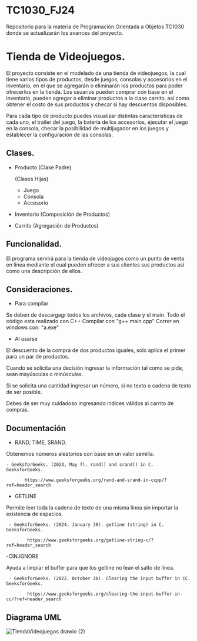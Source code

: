 # TC1030_FJ24
Repositorio para la materia de Programación Orientada a Objetos TC1030 donde se actualizarán los avances del proyecto.

# Tienda de Videojuegos.
El proyecto consiste en el modelado de una tienda de videojuegos, la cual tiene varios tipos de productos, desde juegos, consolas y accesorios en el inventario, en el que se agregarán o eliminarán los productos para poder ofrecerlos en la tienda. Los usuarios pueden comprar con base en el inventario, pueden agregar o eliminar productos a la clase carrito, así como obtener el costo de sus productos y checar si hay descuentos disposibles.

Para cada tipo de producto puedes visualizar distintas caracteristicas de cada uno, el trailer del juego, la bateria de los accesorios, ejecutar el juego en la consola, checar la posibilidad de multijugador en los juegos y establecer la configuración de las consolas.

## Clases.
- Producto (Clase Padre)

  (Clases Hijas)
  - Juego
  - Consola
  - Accesorio
- Inventario (Composición de Productos)
- Carrito (Agregación de Productos)

## Funcionalidad.
El programa servirá para la tienda de videojugos como un punto de venta en línea mediante el cual pueden ofrecer a sus clientes sus productos así como una descripción de ellos.

## Consideraciones.

- Para compilar

Se deben de descargagr todos los archivos, cada clase y el main. 
Todo el código esta realizado con C++
Compilar con "g++ main.cpp"
Correr en windows con: "a.exe"

- Al usarse
  
El descuento de la compra de dos productos iguales, solo aplica el primer para un par de productos.

Cuando se solicita una decisión ingresar la información tal como se pide, sean mayúsculas o minúsculas.

Si se solicita una cantidad ingresar un número, si no texto o cadena de texto de ser posible.

Debes de ser muy cuidadoso ingresando indices válidos al carrito de compras.

## Documentación

- RAND, TIME, SRAND.

Obtenemos números aleatorios con base en un valor semilla.

    - GeeksforGeeks. (2023, May 7). rand() and srand() in C. GeeksforGeeks. 
  
           https://www.geeksforgeeks.org/rand-and-srand-in-ccpp/?ref=header_search
    

- GETLINE
  
Permite leer toda la cadena de texto de una misma linea sin importar la existencia de espacios.

     - GeeksforGeeks. (2024, January 30). getline (string) in C. GeeksforGeeks. 
    
            https://www.geeksforgeeks.org/getline-string-c/?ref=header_search

-CIN.IGNORE

Ayuda a limpiar el buffer para que los getline no lean el salto de línea.

     - GeeksforGeeks. (2022, October 30). Clearing the input buffer in CC. GeeksforGeeks. 
     
            https://www.geeksforgeeks.org/clearing-the-input-buffer-in-cc/?ref=header_search
            
## Diagrama UML
![TiendaVideojuegos drawio (2)](https://github.com/nicoleum17/TC1030_FJ24/assets/142357118/a8d3ed39-f8f0-406c-a901-461385a836aa)




